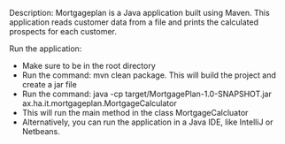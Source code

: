Description:
Mortgageplan is a Java application built using Maven. This application reads customer data from a file and prints the calculated prospects for each customer.

Run the application:
- Make sure to be in the root directory
- Run the command: mvn clean package. This will build the project and create a jar file
- Run the command: java -cp target/MortgagePlan-1.0-SNAPSHOT.jar ax.ha.it.mortgageplan.MortgageCalculator
- This will run the main method in the class MortgageCalcluator
- Alternatively, you can run the application in a Java IDE, like IntelliJ or Netbeans.
